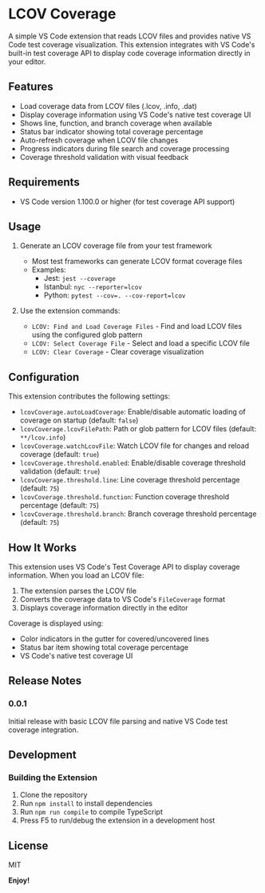 # LCOV Coverage

A simple VS Code extension that reads LCOV files and provides native VS Code test coverage visualization. This extension integrates with VS Code's built-in test coverage API to display code coverage information directly in your editor.

## Features

- Load coverage data from LCOV files (.lcov, .info, .dat)
- Display coverage information using VS Code's native test coverage UI
- Shows line, function, and branch coverage when available
- Status bar indicator showing total coverage percentage
- Auto-refresh coverage when LCOV file changes
- Progress indicators during file search and coverage processing
- Coverage threshold validation with visual feedback

## Requirements

- VS Code version 1.100.0 or higher (for test coverage API support)

## Usage

1. Generate an LCOV coverage file from your test framework
   - Most test frameworks can generate LCOV format coverage files
   - Examples:
     - Jest: `jest --coverage`
     - Istanbul: `nyc --reporter=lcov`
     - Python: `pytest --cov=. --cov-report=lcov`

2. Use the extension commands:
   - `LCOV: Find and Load Coverage Files` - Find and load LCOV files using the configured glob pattern
   - `LCOV: Select Coverage File` - Select and load a specific LCOV file
   - `LCOV: Clear Coverage` - Clear coverage visualization

## Configuration

This extension contributes the following settings:

* `lcovCoverage.autoLoadCoverage`: Enable/disable automatic loading of coverage on startup (default: `false`)
* `lcovCoverage.lcovFilePath`: Path or glob pattern for LCOV files (default: `**/lcov.info`)
* `lcovCoverage.watchLcovFile`: Watch LCOV file for changes and reload coverage (default: `true`)
* `lcovCoverage.threshold.enabled`: Enable/disable coverage threshold validation (default: `true`)
* `lcovCoverage.threshold.line`: Line coverage threshold percentage (default: `75`)
* `lcovCoverage.threshold.function`: Function coverage threshold percentage (default: `75`)
* `lcovCoverage.threshold.branch`: Branch coverage threshold percentage (default: `75`)

## How It Works

This extension uses VS Code's Test Coverage API to display coverage information. When you load an LCOV file:

1. The extension parses the LCOV file
2. Converts the coverage data to VS Code's `FileCoverage` format
3. Displays coverage information directly in the editor

Coverage is displayed using:
- Color indicators in the gutter for covered/uncovered lines
- Status bar item showing total coverage percentage
- VS Code's native test coverage UI

## Release Notes

### 0.0.1

Initial release with basic LCOV file parsing and native VS Code test coverage integration.

## Development

### Building the Extension

1. Clone the repository
2. Run `npm install` to install dependencies
3. Run `npm run compile` to compile TypeScript
4. Press F5 to run/debug the extension in a development host

## License

MIT

**Enjoy!**
